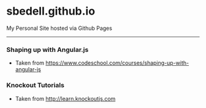 sbedell.github.io
=================

My Personal Site hosted via Github Pages

***
### Shaping up with Angular.js
- Taken from https://www.codeschool.com/courses/shaping-up-with-angular-js

### Knockout Tutorials
- Taken from http://learn.knockoutjs.com